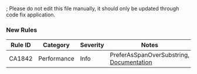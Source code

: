 ; Please do not edit this file manually, it should only be updated through code fix application.
### New Rules
Rule ID | Category | Severity | Notes
--------|----------|----------|-------
CA1842 | Performance | Info | PreferAsSpanOverSubstring, [Documentation](https://docs.microsoft.com/dotnet/fundamentals/code-analysis/quality-rules/ca1842)